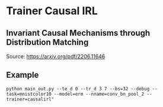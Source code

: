 # Trainer Causal IRL
## Invariant Causal Mechanisms through Distribution Matching

Source: https://arxiv.org/pdf/2206.11646 

## Example

```
python main_out.py --te_d 0 --tr_d 3 7 --bs=32 --debug --task=mnistcolor10 --model=erm --nname=conv_bn_pool_2 --trainer=causalirl"
``` 

